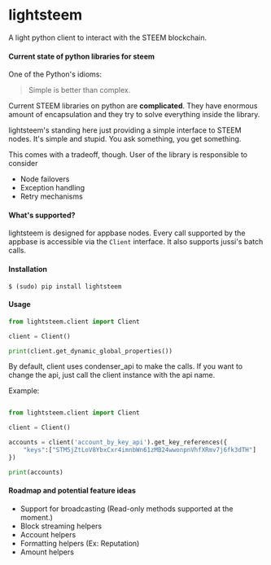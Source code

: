 # lightsteem

A light python client to interact with the STEEM blockchain.


#### Current state of python libraries for steem

One of the Python's idioms:

> Simple is better than complex.

Current STEEM libraries on python are **complicated**. They have enormous amount
of encapsulation and they try to solve everything inside the library.

lightsteem's standing here just providing a simple interface to STEEM nodes. It's
simple and stupid. You ask something, you get something.

This comes with a tradeoff, though. User of the library is responsible to consider

- Node failovers
- Exception handling
- Retry mechanisms

#### What's supported?

lightsteem is designed for appbase nodes. Every call supported by the appbase is
accessible via the ```Client``` interface. It also supports jussi's batch calls.

#### Installation

```
$ (sudo) pip install lightsteem
```

#### Usage

```python
from lightsteem.client import Client

client = Client()

print(client.get_dynamic_global_properties())
```

By default, client uses condenser_api to make the calls. If you
want to change the api, just call the client instance
with the api name.

Example:

```python

from lightsteem.client import Client

client = Client()

accounts = client('account_by_key_api').get_key_references({
    "keys":["STM5jZtLoV8YbxCxr4imnbWn61zMB24wwonpnVhfXRmv7j6fk3dTH"]
})

print(accounts)
```


#### Roadmap and potential feature ideas

- Support for broadcasting (Read-only methods supported at the moment.)
- Block streaming helpers
- Account helpers
- Formatting helpers (Ex: Reputation)
- Amount helpers
